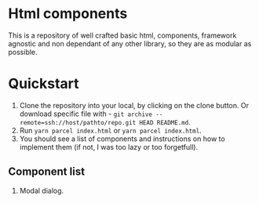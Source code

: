 # Html components
This is a repository of well crafted basic html, components, framework agnostic and non dependant of any other library, so they are as modular as possible.

# Quickstart
1. Clone the repository into your local, by clicking on the clone button. Or download specific file with - `git archive --remote=ssh://host/pathto/repo.git HEAD README.md`.
2. Run `yarn parcel index.html` or `yarn parcel index.html`.
3. You should see a list of components and instructions on how to implement them (if not, I was too lazy or too forgetfull).

## Component list
1. Modal dialog.